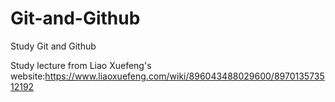 # Git-and-Github
Study Git and Github

Study lecture from Liao Xuefeng's website:https://www.liaoxuefeng.com/wiki/896043488029600/897013573512192
